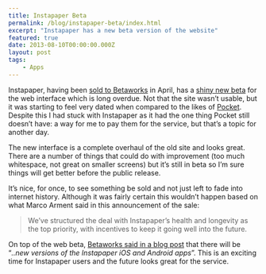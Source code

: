 ```yaml
---
title: Instapaper Beta
permalink: /blog/instapaper-beta/index.html
excerpt: "Instapaper has a new beta version of the website"
featured: true
date: 2013-08-10T00:00:00.000Z
layout: post
tags:
    - Apps
---
```


Instapaper, having been [sold to Betaworks](http://www.marco.org/2013-04-25/instapaper-next-generation) in April, has a [shiny new beta](http://beta.instapaper.com) for the web interface which is long overdue. Not that the site wasn’t usable, but it was starting to feel very dated when compared to the likes of [Pocket](http://getpocket.com). Despite this I had stuck with Instapaper as it had the one thing Pocket still doesn’t have: a way for me to pay them for the service, but that’s a topic for another day.

The new interface is a complete overhaul of the old site and looks great. There are a number of things that could do with improvement (too much whitespace, not great on smaller screens) but it’s still in beta so I’m sure things will get better before the public release.

It’s nice, for once, to see something be sold and not just left to fade into internet history. Although it was fairly certain this wouldn’t happen based on what Marco Arment said in this announcement of the sale:

> We’ve structured the deal with Instapaper’s health and longevity as the top priority, with incentives to keep it going well into the future.

On top of the web beta, [Betaworks said in a blog post](http://blog.instapaper.com/post/57817543037) that there will be “_..new versions of the Instapaper iOS and Android apps_”. This is an exciting time for Instapaper users and the future looks great for the service.
